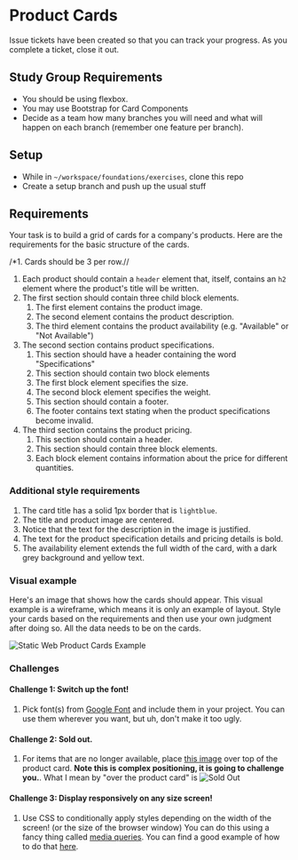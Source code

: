 # Product Cards

Issue tickets have been created so that you can track your progress. As you complete a ticket, close it out.

## Study Group Requirements

- You should be using flexbox. 
- You may use Bootstrap for Card Components
- Decide as a team how many branches you will need and what will happen on each branch (remember one feature per branch).

## Setup
* While in `~/workspace/foundations/exercises`, clone this repo
* Create a setup branch and push up the usual stuff

## Requirements

Your task is to build a grid of cards for a company's products. Here are the requirements for the basic structure of the cards.

/*1. Cards should be 3 per row.//
1. Each product should contain a `header` element that, itself, contains an `h2` element where the product's title will be written.
1. The first section should contain three child block elements.
    1. The first element contains the product image.
    1. The second element contains the product description.
    1. The third element contains the product availability (e.g. "Available" or "Not Available")
1. The second section contains product specifications.
    1. This section should have a header containing the word "Specifications"
    1. This section should contain two block elements
    1. The first block element specifies the size.
    1. The second block element specifies the weight.
    1. This section should contain a footer.
    1. The footer contains text stating when the product specifications become invalid.
1. The third section contains the product pricing.
    1. This section should contain a header.
    1. This section should contain three block elements.
    1. Each block element contains information about the price for different quantities.

### Additional style requirements

1. The card title has a solid 1px border that is `lightblue`.
1. The title and product image are centered.
1. Notice that the text for the description in the image is justified.
1. The text for the product specification details and pricing details is bold.
1. The availability element extends the full width of the card, with a dark grey background and yellow text.

### Visual example

Here's an image that shows how the cards should appear. This visual example is a wireframe, which means it is only an example of layout. Style your cards based on the requirements and then use your own judgment after doing so. All the data needs to be on the cards. 

![Static Web Product Cards Example](https://github.com/nss-nightclass-projects/exercise-vault/blob/master/images/SW_HTML_CSS_exercise.png)


### Challenges

#### Challenge 1: Switch up the font!
1. Pick font(s) from [Google Font](https://fonts.google.com/) and include them in your project. You can use them wherever you want, but uh, don't make it too ugly. 

#### Challenge 2: Sold out.
1. For items that are no longer available, place [this image](https://raw.githubusercontent.com/morecallan/css102-e6/master/images/soldOut.png) over top of the product card. **Note this is complex positioning, it is going to challenge you.**. What I mean by "over the product card" is ![Sold Out](https://raw.githubusercontent.com/morecallan/css102-e6/master/images/CSS102-Mockup.png)

#### Challenge 3: Display responsively on any size screen!
1. Use CSS to conditionally apply styles depending on the width of the screen! (or the size of the browser window) You can do this using a fancy thing called [media queries](https://developer.mozilla.org/en-US/docs/Web/CSS/Media_Queries/Using_media_queries). You can find a good example of how to do that [here](https://css-tricks.com/designing-a-product-page-layout-with-flexbox/#article-header-id-4).
